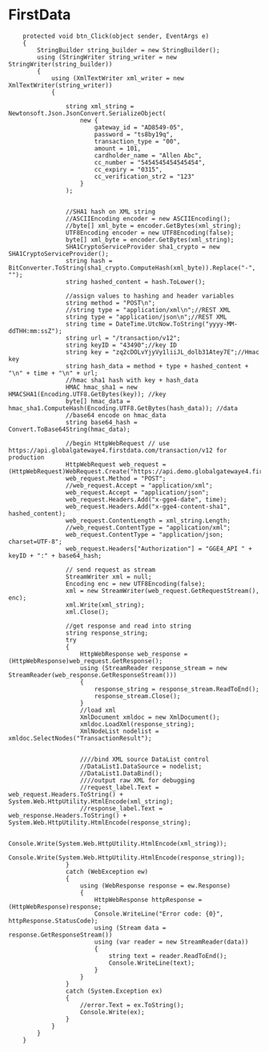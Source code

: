 FirstData
=========

        protected void btn_Click(object sender, EventArgs e)
        {
            StringBuilder string_builder = new StringBuilder();
            using (StringWriter string_writer = new StringWriter(string_builder))
            {
                using (XmlTextWriter xml_writer = new XmlTextWriter(string_writer))
                {

                    string xml_string = Newtonsoft.Json.JsonConvert.SerializeObject(
                        new { 
                            gateway_id = "AD8549-05",
                            password = "ts8by19q",
                            transaction_type = "00",
                            amount = 101,
                            cardholder_name = "Allen Abc",
                            cc_number = "5454545454545454",
                            cc_expiry = "0315",
                            cc_verification_str2 = "123"
                        }
                    );


                    //SHA1 hash on XML string
                    //ASCIIEncoding encoder = new ASCIIEncoding();
                    //byte[] xml_byte = encoder.GetBytes(xml_string);
                    UTF8Encoding encoder = new UTF8Encoding(false);
                    byte[] xml_byte = encoder.GetBytes(xml_string);
                    SHA1CryptoServiceProvider sha1_crypto = new SHA1CryptoServiceProvider();
                    string hash = BitConverter.ToString(sha1_crypto.ComputeHash(xml_byte)).Replace("-", "");
                    string hashed_content = hash.ToLower();

                    //assign values to hashing and header variables
                    string method = "POST\n";
                    //string type = "application/xml\n";//REST XML
                    string type = "application/json\n";//REST XML
                    string time = DateTime.UtcNow.ToString("yyyy-MM-ddTHH:mm:ssZ");
                    string url = "/transaction/v12";
                    string keyID = "43490";//key ID
                    string key = "zq2cDOLvYjyVy1liiJL_dolb31Atey7E";//Hmac key
                    string hash_data = method + type + hashed_content + "\n" + time + "\n" + url;
                    //hmac sha1 hash with key + hash_data
                    HMAC hmac_sha1 = new HMACSHA1(Encoding.UTF8.GetBytes(key)); //key
                    byte[] hmac_data = hmac_sha1.ComputeHash(Encoding.UTF8.GetBytes(hash_data)); //data
                    //base64 encode on hmac_data
                    string base64_hash = Convert.ToBase64String(hmac_data);

                    //begin HttpWebRequest // use https://api.globalgatewaye4.firstdata.com/transaction/v12 for production
                    HttpWebRequest web_request = (HttpWebRequest)WebRequest.Create("https://api.demo.globalgatewaye4.firstdata.com/transaction/v12");
                    web_request.Method = "POST";
                    //web_request.Accept = "application/xml";
                    web_request.Accept = "application/json";
                    web_request.Headers.Add("x-gge4-date", time);
                    web_request.Headers.Add("x-gge4-content-sha1", hashed_content);
                    web_request.ContentLength = xml_string.Length;
                    //web_request.ContentType = "application/xml";
                    web_request.ContentType = "application/json; charset=UTF-8";
                    web_request.Headers["Authorization"] = "GGE4_API " + keyID + ":" + base64_hash;

                    // send request as stream
                    StreamWriter xml = null;
                    Encoding enc = new UTF8Encoding(false);
                    xml = new StreamWriter(web_request.GetRequestStream(), enc);
                    xml.Write(xml_string);
                    xml.Close();

                    //get response and read into string
                    string response_string;
                    try
                    {
                        HttpWebResponse web_response = (HttpWebResponse)web_request.GetResponse();
                        using (StreamReader response_stream = new StreamReader(web_response.GetResponseStream()))
                        {
                            response_string = response_stream.ReadToEnd();
                            response_stream.Close();
                        }
                        //load xml
                        XmlDocument xmldoc = new XmlDocument();
                        xmldoc.LoadXml(response_string);
                        XmlNodeList nodelist = xmldoc.SelectNodes("TransactionResult");


                        ////bind XML source DataList control
                        //DataList1.DataSource = nodelist;
                        //DataList1.DataBind();
                        ////output raw XML for debugging
                        //request_label.Text = web_request.Headers.ToString() + System.Web.HttpUtility.HtmlEncode(xml_string);
                        //response_label.Text = web_response.Headers.ToString() + System.Web.HttpUtility.HtmlEncode(response_string);

                        Console.Write(System.Web.HttpUtility.HtmlEncode(xml_string));
                        Console.Write(System.Web.HttpUtility.HtmlEncode(response_string));
                    }
                    catch (WebException ew)
                    {
                        using (WebResponse response = ew.Response)
                        {
                            HttpWebResponse httpResponse = (HttpWebResponse)response;
                            Console.WriteLine("Error code: {0}", httpResponse.StatusCode);
                            using (Stream data = response.GetResponseStream())
                            using (var reader = new StreamReader(data))
                            {
                                string text = reader.ReadToEnd();
                                Console.WriteLine(text);
                            }
                        }
                    }
                    catch (System.Exception ex)
                    {
                        //error.Text = ex.ToString();
                        Console.Write(ex);
                    }
                }
            }
        }

